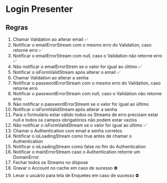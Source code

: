 # Login Presenter

## Regras

1. Chamar Validation ao alterar email ✅
2. Notificar o emailErrorStream com o mesmo erro do Validation, caso retorne erro ✅
3. Notificar o emailErrorStream com null, caso o Validation não retorne erro ✅
4. Não notificar o emailErrorStrem se o valor for igual ao último ✅
5. Notificar o isFormValidStream após alterar o email ✅
6. Chamar Validation ao alterar a senha
7. Notificar o passwordErrorStream com o mesmo erro do Validation, caso retorne erro
8. Notificar o passwordErrorStream com null, caso o Validation não retorne erro
9. Não notificar o passwordErrorStream se o valor for igual ao último
10. Notificar o isFormValidStream após alterar a senha
11. Para o formulário estar válido todos os Streams de erro precisam estar null e todos os campos obrigatórios não podem estar vazios
12. Não notificar o isFormValidStream se o valor for igual ao último ✅
13. Chamar o Authentication com email e senha corretos
14. Notificar o isLoadingStream como true antes de chamar o Authentication
15. Notificar o isLoadingStream como false no fim do Authentication
16. Notificar o mainErrorStream caso o Authentication retorne um DomainError
17. Fechar todos os Streams no dispose
18. Gravar o Account no cache em caso de sucesso ⛔
19. Levar o usuário para tela de Enquetes em caso de sucesso ⛔
